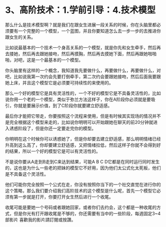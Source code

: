 # 3、高阶技术：1.学前引导：4.技术模型

那么什么是技术模型啊？就是我们在跟女生进展一段关系的时候，你在头脑里都必须要有一个完整的一个模型，一个蓝图，并且你要知道怎么去一步一步的去推进你跟女生的关系。

比如说最基本的一个技术一个身高关系的一个模型，就是你先和女生牵手，然后再去搂她，然后再去跟她接吻，然后再摸胸，然后再去摸她下面，然后再跟她啪啪啪，对吧，这是一个最基本的一个模型。

你头脑里有这样的一个概念，我知道我先要做什么，再要做什么，再要做什么，对吧，比如说我第一次约会先要打倒牵手，第二次约会要跟她接吻，然后后面我要跟她上床，并且这个模型它是必须要可持续性的来使用的。

那么一个好的模型它是具有灵活性的，一个不好的模型它是不具备灵活性的，比如说你用一个老的一个模型，类似于弥兰方法这样子，你在A阶段你必须就是要吸引，你就是要展示价值，到了C阶段你就要建立舒适感。

最后你才能把它带走，你要按照这个流程来使用，但是有时候其实现场的情况并不是完全根据这个模型来走的，比如说你明明可以开始跟她在聊天的前20分钟就进入诱惑阶段了，但是你还一定要走完你的模型。

你明明在这个时候你可以诱惑她了，但是你却要去建立舒适感，那么明明情绪已经升高到这么高了，你却要建立舒适感，又把情绪拉低，然后这样子你就不会得到好的结果，所以一个好的模型它是可以有灵活性的。

不是说你要从A走到B走到C来达到结果，可能A B C D它都是在同时运行同时发生的，这也是为什么一些老的把妹的模型它不好用，因为他们太公式化太死板，他们是不具备这个灵活性。

他们可能你完全按照一个公式在走，你没有按照你当下的一个社交直觉在进行你的这个策略，那么我们要介绍我们高阶技术的这个模型是什么呢，首先一个模型它必须有第一步就是打开，你要打开女生然后进行一个收尾。

收尾可能是要她一个号码或者跟她回家，或者你们去约会，这个都是一种收尾的方式，但是你光有打开跟收尾是不够的，你还需要有当中的一些阶段，每週固定3~4部影片 喜歡我的影片請訂閱或按讚。

